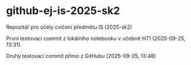 # github-ej-is-2025-sk2
Repozitář pro účely cvičení předmětu IS (2025-sk2)

První testovací commit z lokálního notebooku v učebně H71 (2025-09-25, 13:31).

Druhý testovací commit přímo z GitHubu (2025-09-25, 13:48)
